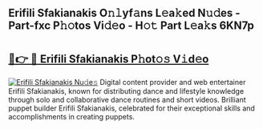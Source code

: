 ## Erifili Sfakianakis O𝚗𝚕yf𝚊ns L𝚎a𝚔ed N𝚞𝚍es - Part-fxc P𝚑𝚘tos Vi𝚍𝚎o - H𝚘𝚝 Part L𝚎a𝚔s 6KN7p

# <h2><a href="http://kff6bt4.oniu.top/?m=Erifili+Sfakianakis">🔗👉 🔴 Erifili Sfakianakis P𝚑ot𝚘𝚜 V𝚒d𝚎o</a></h2>

[![Erifili Sfakianakis Nu𝚍e𝚜](https://i.imgur.com/0qMVB7G.gif)](http://kff6bt4.oniu.top/?m=Erifili+Sfakianakis)
Digital content provider and web entertainer Erifili Sfakianakis, known for distributing dance and lifestyle knowledge through solo and collaborative dance routines and short videos. Brilliant puppet builder Erifili Sfakianakis, celebrated for their exceptional skills and accomplishments in creating puppets.  
